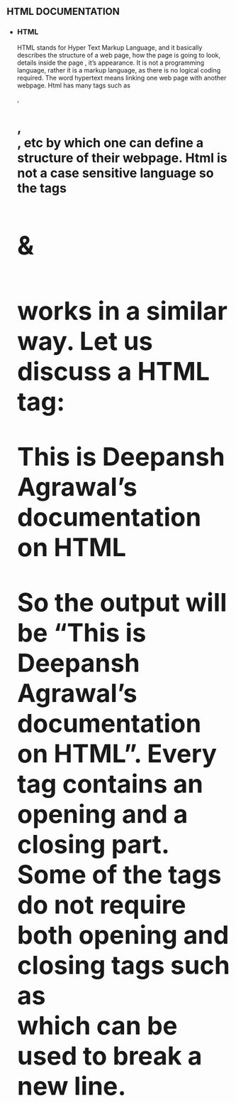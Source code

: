 <h2>HTML DOCUMENTATION</h2>
<ul type="square">
<li>
<h3>HTML</h3>
<p>
HTML stands for Hyper Text Markup Language, and it basically describes the structure of a web page, how the page is going to look, details inside the page , it’s appearance. 
It is not a programming language, rather it is a markup language, as there is no logical coding required. The word hypertext means linking one web page with another webpage.
Html has many tags such as <p>, <h1>,<div>, etc by which one can define a structure of their webpage. Html is not a case sensitive language so the tags <H1> & <h1> works in a similar way.
Let us discuss a HTML tag:
<p> This is Deepansh Agrawal’s documentation on HTML </p>
So the output will be “This is Deepansh Agrawal’s documentation on HTML”.
Every tag contains an opening and a closing part. Some of the tags do not require both opening and closing tags such as </br> which can be used to break a new line.

</p>
</li>
</ul>